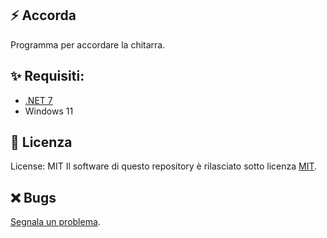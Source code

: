 ## ⚡ Accorda
Programma per accordare la chitarra.

## ✨ Requisiti:
- [.NET 7](https://dotnet.microsoft.com/en-us/download/dotnet/7.0) 
- Windows 11

## 📖 Licenza
License: MIT
Il software di questo repository è rilasciato sotto licenza [MIT](https://github.com/gpicchiarelli/accorda/blob/main/LICENSE).

## ❌ Bugs
[Segnala un problema](https://github.com/gpicchiarelli/accorda/issues).
